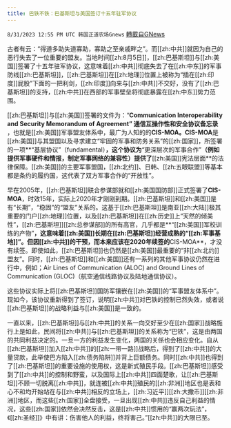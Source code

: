 ```yaml
---
title: 巴铁不铁：巴基斯坦与美国签订十五年驻军协议
---
```

`8/31/2023 12:55 PM UTC 韩国正道农场Gnews` [轉載自GNews](https://gnews.org/articles/1626017)


   

古者有云：“得道多助失道寡助，寡助之至亲戚畔之”。而[[zh:中共]]就因为自己的恶行失去了一位重要的盟友。当地时间[[zh:8月5日]]，[[zh:巴基斯坦]]与[[zh:美国]]签署了十五年驻军协议，这意味着[[zh:中共]]彻底失去了在[[zh:中东]]的军事防线[[zh:巴基斯坦]]，[[zh:巴基斯坦]]在[[zh:地理]]位置上被称为“插在[[zh:印度]]屁股”下面的一把利剑，[[zh:印度]]向来与[[zh:中共]]不交好，没有了[[zh:巴基斯坦]]的支持，[[zh:中共]]在西部的军事壁垒将彻底暴露在[[zh:中东]]势力范围。

  

[[zh:巴基斯坦]]与[[zh:美国]]签署的文件为：“**Communication Interoperability and Security Memorandum of Agreement” 通信互操作性和安全协议备忘录** ，也就是[[zh:美国]]军事盟友体系中，最广为人知的的**CIS-MOA。CIS-MOA**是[[zh:美国]]与其盟国以及寻求建立“牢固的军事和防务关系”的[[zh:国家]]，所签署的一项**“基层协议”（fundamental）**，这个协议为**“更深层次的军事合作”**（例如提供军事硬件和情报，制定军事网络的兼容性）提供了**[[zh:美国]]宪法层面**的法律保障。[[zh:美国]]的主要军事盟国，[[zh:北约]]、日韩、[[zh:五眼联盟]]等基本都是条约的履约国，这代表了双方军事合作的“开放性”。

  

早在2005年，[[zh:巴基斯坦]]联合参谋部就和[[zh:美国国防部]]正式签署了**CIS-MOA**，时效15年，实际上2020年才刚刚到期。[[zh:巴基斯坦]]和[[zh:美国]]是有“长期”，“稳固”的“盟友”关系的。这基于[[zh:巴基斯坦]]是南亚[[zh:大陆]]极其重要的门户[[zh:地理]]位置，以及[[zh:巴基斯坦]]在[[zh:历史]]上“天然的倾美性”，[[zh:巴基斯坦]][[zh:总参谋部]]的所有高官，几乎都是**“[[zh:美国]]军校训练的产物”**，这意味着[[zh:美国]]长期在[[zh:巴基斯坦]]经营成熟的“[[zh:军事基地]]”。但因[[zh:中共]]的干预，**而**本来应该在2020年续签的**CIS-MOA**，才没有续签。即使如此，[[zh:巴基斯坦]]也仍然是[[zh:美国]]最重要的“非[[zh:北约]]盟友”。同时，[[zh:巴基斯坦]]和[[zh:美国]]还有一系列的其他军事协议仍然在进行中，例如；Air Lines of Communication (ALOC) and Ground Lines of Communication (GLOC)（航空通信线路协议及陆地通信协议）。

这些协议实际上将[[zh:巴基斯坦]]国防军镶嵌在[[zh:美国]]的“军事盟友体系中”。现如今，该协议重新得到了签订，说明[[zh:中共]]对巴铁的控制已然失效，或者说[[zh:巴基斯坦]]的战略利益与[[zh:美国]]是一致的。

  

一直以来，[[zh:巴基斯坦]]与[[zh:中共]]的关系一向交好至少在[[zh:国家]]战略施行上是如此，民间将[[zh:中共]]与[[zh:巴基斯坦]]的关系称为“巴铁”，这是由两国的共同利益决定的。一旦一方的利益发生变化，两国的关係也会相应变化。自从[[zh:巴基斯坦]]加入[[zh:中共]]的[[zh:一带一路]]战略后，得到了[[zh:中共]]的大量贷款，此举使巴方陷入[[zh:债务陷阱]]并背上巨额债务。同时[[zh:中共]]也得到了[[zh:巴基斯坦]]的重要设施的使用权，这是新式殖民手段。[[zh:巴基斯坦]]感受到了[[zh:中共]]的控制和野蛮，以及国际上[[zh:中共]]四面楚歌，让[[zh:巴基斯坦]]不顾一切脱离[[zh:中共]]，就连被[[zh:中共]]殖民的[[zh:非洲]]地区也是表和心不和均开始站在与[[zh:中共]]相反的立场上，[[zh:习近平]][[zh:大撒币]][[zh:非洲]]地区，而这些[[zh:国家]]全盘接受，一旦出现[[zh:中共]]违反自己利益的情况，这些[[zh:国家]]依然会决然反击，这是[[zh:中共]]惯用的“赢两次玩法”，《[[zh:圣经]]》中有讲：伤害他人的利益，终将害己。”[[zh:中共]]的大限已至。
